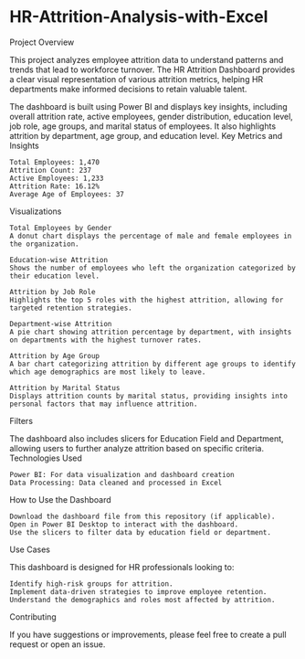 # HR-Attrition-Analysis-with-Excel

Project Overview

This project analyzes employee attrition data to understand patterns and trends that lead to workforce turnover. The HR Attrition Dashboard provides a clear visual representation of various attrition metrics, helping HR departments make informed decisions to retain valuable talent.

The dashboard is built using Power BI and displays key insights, including overall attrition rate, active employees, gender distribution, education level, job role, age groups, and marital status of employees. It also highlights attrition by department, age group, and education level.
Key Metrics and Insights

    Total Employees: 1,470
    Attrition Count: 237
    Active Employees: 1,233
    Attrition Rate: 16.12%
    Average Age of Employees: 37

Visualizations

    Total Employees by Gender
    A donut chart displays the percentage of male and female employees in the organization.

    Education-wise Attrition
    Shows the number of employees who left the organization categorized by their education level.

    Attrition by Job Role
    Highlights the top 5 roles with the highest attrition, allowing for targeted retention strategies.

    Department-wise Attrition
    A pie chart showing attrition percentage by department, with insights on departments with the highest turnover rates.

    Attrition by Age Group
    A bar chart categorizing attrition by different age groups to identify which age demographics are most likely to leave.

    Attrition by Marital Status
    Displays attrition counts by marital status, providing insights into personal factors that may influence attrition.

Filters

The dashboard also includes slicers for Education Field and Department, allowing users to further analyze attrition based on specific criteria.
Technologies Used

    Power BI: For data visualization and dashboard creation
    Data Processing: Data cleaned and processed in Excel

How to Use the Dashboard

    Download the dashboard file from this repository (if applicable).
    Open in Power BI Desktop to interact with the dashboard.
    Use the slicers to filter data by education field or department.

Use Cases

This dashboard is designed for HR professionals looking to:

    Identify high-risk groups for attrition.
    Implement data-driven strategies to improve employee retention.
    Understand the demographics and roles most affected by attrition.

Contributing

If you have suggestions or improvements, please feel free to create a pull request or open an issue.
